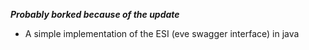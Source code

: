 ***Probably borked because of the update***
- A simple implementation of the ESI (eve swagger interface) in java
